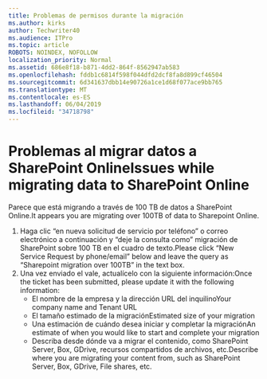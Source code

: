 ```yaml
---
title: Problemas de permisos durante la migración
ms.author: kirks
author: Techwriter40
ms.audience: ITPro
ms.topic: article
ROBOTS: NOINDEX, NOFOLLOW
localization_priority: Normal
ms.assetid: 686e8f18-b871-4dd2-864f-8562947ab583
ms.openlocfilehash: fddb1c6814f598f044dfd2dcf8fa8d899cf46504
ms.sourcegitcommit: 6d341637dbb14e90726a1ce1d68f077ace9bb765
ms.translationtype: MT
ms.contentlocale: es-ES
ms.lasthandoff: 06/04/2019
ms.locfileid: "34718798"
---
```

# <a name="issues-while-migrating-data-to-sharepoint-online"></a><span data-ttu-id="2da3b-102">Problemas al migrar datos a SharePoint Online</span><span class="sxs-lookup"><span data-stu-id="2da3b-102">Issues while migrating data to SharePoint Online</span></span>

<p><span data-ttu-id="2da3b-103">Parece que está migrando a través de 100 TB de datos a SharePoint Online.</span><span class="sxs-lookup"><span data-stu-id="2da3b-103">It appears you are migrating over 100TB of data to Sharepoint Online.</span></span></p> <ol> <li><span data-ttu-id="2da3b-104">Haga clic &ldquo;en nueva solicitud de servicio por teléfono&rdquo; o correo electrónico a continuación y &ldquo;deje la consulta como&rdquo; migración de SharePoint sobre 100 TB en el cuadro de texto.</span><span class="sxs-lookup"><span data-stu-id="2da3b-104">Please click &ldquo;New Service Request by phone/email&rdquo; below and leave the query as &ldquo;Sharepoint migration over 100TB&rdquo; in the text box.</span></span></li> <li><span data-ttu-id="2da3b-105">Una vez enviado el vale, actualícelo con la siguiente información:</span><span class="sxs-lookup"><span data-stu-id="2da3b-105">Once the ticket has been submitted, please update it with the following information:</span></span> <ul> <li><span data-ttu-id="2da3b-106">El nombre de la empresa y la dirección URL del inquilino</span><span class="sxs-lookup"><span data-stu-id="2da3b-106">Your company name and Tenant URL</span></span></li> <li><span data-ttu-id="2da3b-107">El tamaño estimado de la migración</span><span class="sxs-lookup"><span data-stu-id="2da3b-107">Estimated size of your migration</span></span></li> <li><span data-ttu-id="2da3b-108">Una estimación de cuándo desea iniciar y completar la migración</span><span class="sxs-lookup"><span data-stu-id="2da3b-108">An estimate of when you would like to start and complete your migration</span></span></li> <li><span data-ttu-id="2da3b-109">Describa desde dónde va a migrar el contenido, como SharePoint Server, Box, GDrive, recursos compartidos de archivos, etc.</span><span class="sxs-lookup"><span data-stu-id="2da3b-109">Describe where you are migrating your content from, such as SharePoint Server, Box, GDrive, File shares, etc.</span></span></li> </ul> </li> </ol>


  

